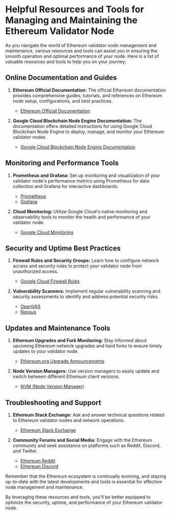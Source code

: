 # Helpful Resources and Tools for Managing and Maintaining the Ethereum Validator Node

As you navigate the world of Ethereum validator node management and maintenance, various resources and tools can assist you in ensuring the smooth operation and optimal performance of your node. Here is a list of valuable resources and tools to help you on your journey:

## Online Documentation and Guides

1. **Ethereum Official Documentation:** The official Ethereum documentation provides comprehensive guides, tutorials, and references on Ethereum node setup, configurations, and best practices.
   - [Ethereum Official Documentation](https://ethereum.org/en/developers/docs/)

2. **Google Cloud Blockchain Node Engine Documentation:** The documentation offers detailed instructions for using Google Cloud Blockchain Node Engine to deploy, manage, and monitor your Ethereum validator nodes.
   - [Google Cloud Blockchain Node Engine Documentation](https://cloud.google.com/blockchain-node-engine/docs)

## Monitoring and Performance Tools

1. **Prometheus and Grafana:** Set up monitoring and visualization of your validator node's performance metrics using Prometheus for data collection and Grafana for interactive dashboards.
   - [Prometheus](https://prometheus.io/)
   - [Grafana](https://grafana.com/)

2. **Cloud Monitoring:** Utilize Google Cloud's native monitoring and observability tools to monitor the health and performance of your validator node.
   - [Google Cloud Monitoring](https://cloud.google.com/monitoring)

## Security and Uptime Best Practices

1. **Firewall Rules and Security Groups:** Learn how to configure network access and security rules to protect your validator node from unauthorized access.
   - [Google Cloud Firewall Rules](https://cloud.google.com/vpc/docs/firewalls)

2. **Vulnerability Scanners:** Implement regular vulnerability scanning and security assessments to identify and address potential security risks.
   - [OpenVAS](https://www.openvas.org/)
   - [Nessus](https://www.tenable.com/products/nessus)

## Updates and Maintenance Tools

1. **Ethereum Upgrades and Fork Monitoring:** Stay informed about upcoming Ethereum network upgrades and hard forks to ensure timely updates to your validator node.
   - [Ethereum.org Upgrade Announcements](https://ethereum.org/en/upgrades/)

2. **Node Version Managers:** Use version managers to easily update and switch between different Ethereum client versions.
   - [NVM (Node Version Manager)](https://github.com/nvm-sh/nvm)

## Troubleshooting and Support

1. **Ethereum Stack Exchange:** Ask and answer technical questions related to Ethereum validator nodes and network operations.
   - [Ethereum Stack Exchange](https://ethereum.stackexchange.com/)

2. **Community Forums and Social Media:** Engage with the Ethereum community and seek assistance on platforms such as Reddit, Discord, and Twitter.
   - [Ethereum Reddit](https://www.reddit.com/r/ethereum/)
   - [Ethereum Discord](https://discord.gg/7JYrW3m)

Remember that the Ethereum ecosystem is continually evolving, and staying up-to-date with the latest developments and tools is essential for effective node management and maintenance.

By leveraging these resources and tools, you'll be better equipped to optimize the security, uptime, and performance of your Ethereum validator node.
